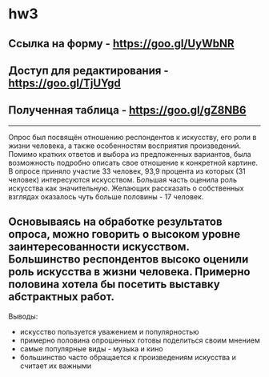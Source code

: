 # hw3


## Ссылка на форму - https://goo.gl/UyWbNR

## Доступ для редактирования - https://goo.gl/TjUYgd

## Полученная таблица - https://goo.gl/gZ8NB6
------------------
Опрос был посвящён отношению респондентов к искусству, его роли в жизни человека, а также особенностям восприятия произведений. Помимо кратких ответов и выбора из предложенных вариантов, была возможность подробно описать свое отношение к конкретной картине. 
В опросе приняло участие 33 человек, 93,9 процента из которых (31 человек) интересуются искусством. Б*о*льшая часть оценила роль искусства как значительную. Желающих рассказать о собственных взглядах оказалось чуть больше половины - 17 человек. 

Основываясь на обработке результатов опроса, можно говорить о высоком уровне заинтересованности искусством. Большинство респондентов высоко оценили роль искусства в жизни человека. Примерно половина хотела бы посетить выставку абстрактных работ. 
-------------------
Выводы:
- искусство пользуется уважением и популярностью
- примерно половина опрошенных готовы поделиться своим мнением
- самые популярные виды - музыка и кино
- большинство часто обращается к произведениям искусства и считает их важными
